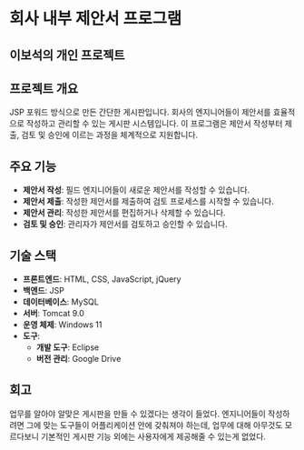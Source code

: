 # 회사 내부 제안서 프로그램

## 이보석의 개인 프로젝트

## 프로젝트 개요

JSP 포워드 방식으로 만든 간단한 게시판입니다.
회사의 엔지니어들이 제안서를 효율적으로 작성하고 관리할 수 있는 게시판 시스템입니다. 
이 프로그램은 제안서 작성부터 제출, 검토 및 승인에 이르는 과정을 체계적으로 지원합니다.

## 주요 기능

- **제안서 작성**: 필드 엔지니어들이 새로운 제안서를 작성할 수 있습니다.
- **제안서 제출**: 작성한 제안서를 제출하여 검토 프로세스를 시작할 수 있습니다.
- **제안서 관리**: 작성한 제안서를 편집하거나 삭제할 수 있습니다.
- **검토 및 승인**: 관리자가 제안서를 검토하고 승인할 수 있습니다.

## 기술 스택

- **프론트엔드**: HTML, CSS, JavaScript, jQuery
- **백엔드**: JSP
- **데이터베이스**: MySQL
- **서버**: Tomcat 9.0
- **운영 체제**: Windows 11
- **도구**:
  - **개발 도구**: Eclipse
  - **버전 관리**: Google Drive
 
## 회고
업무를 알아야 알맞은 게시판을 만들 수 있겠다는 생각이 들었다.
엔지니어들이 작성하려면 그에 맞는 도구들이 어플리케이션 안에 갖춰져야 하는데,
업무에 대해 아무것도 모르다보니 기본적인 게시판 기능 외에는 사용자에게 제공해줄 수 있는게 없었다.
